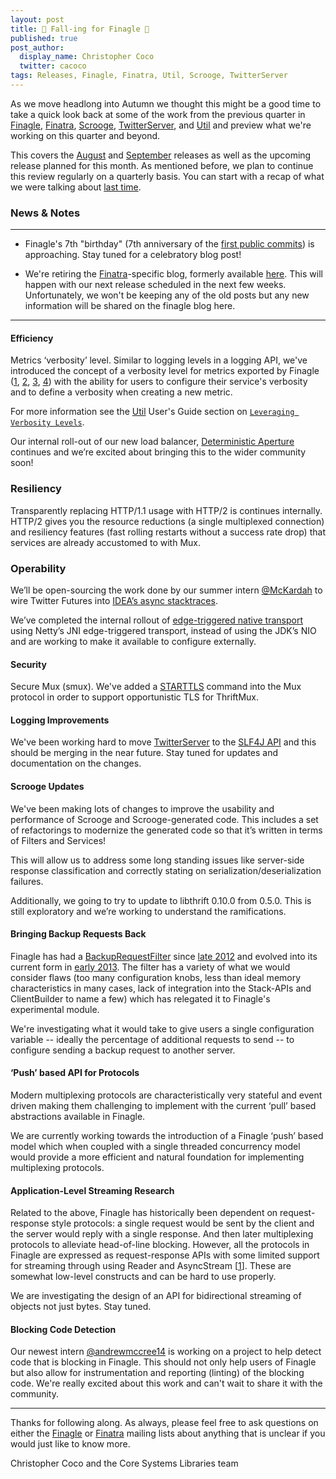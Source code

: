 ```yaml
---
layout: post
title: 🍂 Fall-ing for Finagle 🍂
published: true 
post_author:
  display_name: Christopher Coco 
  twitter: cacoco
tags: Releases, Finagle, Finatra, Util, Scrooge, TwitterServer
---
```


As we move headlong into Autumn we thought this might be a good time to take
a quick look back at some of the work from the previous quarter in [Finagle](https://twitter.github.io/finagle/), [Finatra](https://twitter.github.io/finatra/), [Scrooge](https://twitter.github.io/scrooge), [TwitterServer](https://twitter.github.io/twitter-server), and [Util](https://twitter.github.io/util) and preview what we're working on this quarter and beyond.

This covers the
[August](https://github.com/twitter/finagle/tree/finagle-7.0.0) and [September](https://github.com/twitter/finagle/tree/finagle-7.1.0) releases as well as the upcoming release planned for this month. As mentioned before, we plan to continue this review
regularly on a quarterly basis. You can start with a recap of what we were talking about [last time](https://finagle.github.io/blog/2017/07/12/summer-review/).

### News & Notes

------------

- Finagle's 7th "birthday" (7th anniversary of the [first public
commits](https://github.com/twitter/finagle/tree/e04e51645374f8d958d85de384142dd00f4b7574))
is approaching. Stay tuned for a celebratory blog post!

- We're retiring the [Finatra](https://github.com/twitter/finatra)-specific
blog, formerly available
[here](https://twitter.github.io/finatra/blog/archives/). This will happen with 
our next release scheduled in the next few weeks. Unfortunately, we won't be 
keeping any of the old posts but any new information will be shared on the 
finagle blog here.

---------

#### Efficiency

Metrics ‘verbosity’ level. Similar to logging levels in a logging API, we've
introduced the concept of a verbosity level for metrics exported by Finagle
([1](https://github.com/twitter/finagle/commit/6c666ab5c3363ae5bd22b0fbd96f33995fe36ac7),
[2](https://github.com/twitter/util/commit/5e03745015693bc61fa2aace8da5eb452ff6e53d),
[3](https://github.com/twitter/util/commit/d08661fe49377aafd8af60231d6112d546e55e01),
[4](https://github.com/twitter/util/commit/1b3ce1eddbb2a9af9fa4f97f1fc1b20ac3ee6a40))
with the ability for users to configure their service's verbosity and to
define a verbosity when creating a new metric.

For more information see the [Util](https://twitter.github.io/util) User's Guide section on [`Leveraging
Verbosity
Levels`](https://twitter.github.io/util/guide/util-stats/user_guide.html#leveraging-verbosity-levels).

Our internal roll-out of our new load balancer, [Deterministic
Aperture](https://github.com/twitter/finagle/blob/finagle-6.45.0/finagle-core/src/main/scala/com/twitter/finagle/loadbalancer/aperture/DeterministicOrdering.scala) continues and we’re excited about bringing this to the wider community soon!

### Resiliency

Transparently replacing HTTP/1.1 usage with HTTP/2 is continues internally. HTTP/2 gives you the resource reductions (a single multiplexed connection) and resiliency features (fast rolling restarts without a success rate drop) that services are already accustomed to with Mux.

### Operability

We’ll be open-sourcing the work done by our summer intern [@McKardah](https://twitter.com/McKardah) to wire
Twitter Futures into [IDEA’s async
stacktraces](https://blog.jetbrains.com/idea/2017/02/intellij-idea-2017-1-eap-extends-debugger-with-async-stacktraces/).

We’ve completed the internal rollout of [edge-triggered native
transport](https://github.com/twitter/finagle/search?utf8=%E2%9C%93&q=nativeEpoll&type=) using Netty’s JNI edge-triggered transport, instead of using the JDK’s NIO and are working to make it available to configure externally.

#### Security

Secure Mux (smux). We've added a
[STARTTLS](https://en.wikipedia.org/wiki/Opportunistic_TLS) command into the
Mux protocol in order to support opportunistic TLS for ThriftMux.

#### Logging Improvements

We've been working hard to move
[TwitterServer](https://github.com/twitter/twitter-server) to the [SLF4J
API](https://) and this should be merging in the near future. Stay tuned for
updates and documentation on the changes.

#### Scrooge Updates

We've been making lots of changes to improve the usability and performance of
Scrooge and Scrooge-generated code. This includes a set of refactorings to modernize the generated code so that it’s written in terms of Filters and Services!

This will allow us to address some long standing issues like server-side response classification and correctly stating on serialization/deserialization failures.

Additionally, we going to try to update to libthrift 0.10.0 from 0.5.0. This is still exploratory and we’re working to understand the ramifications.

#### Bringing Backup Requests Back

Finagle has had a
[BackupRequestFilter](https://github.com/twitter/finagle/blob/develop/finagle-exp/src/main/scala/com/twitter/finagle/exp/BackupRequestFilter.scala)
since [late
2012](https://github.com/twitter/finagle/commit/526e508579309711a9c56007eff2a783826d331c)
and evolved into its current form in [early
2013](https://github.com/twitter/finagle/commit/8ca92593aac1d3f5bd4741d6b8e6fcf26053dc44).
The filter has a variety of what we would consider flaws (too many
configuration knobs, less than ideal memory characteristics in many cases,
lack of integration into the Stack-APIs and ClientBuilder to name a few) which
has relegated it to Finagle's experimental module.

We're investigating what it would take to give users a single configuration
variable -- ideally the percentage of additional requests to send -- to
configure sending a backup request to another server.

#### ‘Push’ based API for Protocols

Modern multiplexing protocols are characteristically very stateful and event
driven making them challenging to implement with the current ‘pull’ based
abstractions available in Finagle.

We are currently working towards the introduction of a Finagle ‘push’ based
model which when coupled with a single threaded concurrency model would
provide a more efficient and natural foundation for implementing multiplexing
protocols.

#### Application-Level Streaming Research

Related to the above, Finagle has historically been dependent on
request-response style protocols: a single request would be sent by the client
and the server would reply with a single response. And then later multiplexing
protocols to alleviate head-of-line blocking. However, all the protocols in
Finagle are expressed as request-response APIs with some limited support for
streaming through using Reader and AsyncStream
[[1](https://github.com/twitter/finagle/blob/develop/finagle-example/src/main/scala/com/twitter/finagle/example/http/HttpStreamingServer.scala)].
These are somewhat low-level constructs and can be hard to use properly.

We are investigating the design of an API for bidirectional streaming of objects not just bytes. Stay tuned.

#### Blocking Code Detection

Our newest intern [@andrewmccree14](https://twitter.com/andrewmccree14) is
working on a project to help detect code that is blocking in Finagle. This
should not only help users of Finagle but also allow for instrumentation and
reporting (linting) of the blocking code. We're really excited about this
work and can't wait to share it with the community.

------------

Thanks for following along. As always, please feel free to ask questions on
either the [Finagle](https://groups.google.com/forum/#!forum/finaglers) or
[Finatra](https://groups.google.com/forum/#!forum/finatra-users) mailing lists
about anything that is unclear if you would just like to know more.

Christopher Coco and the Core Systems Libraries team
